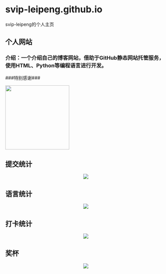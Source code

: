 # svip-leipeng.github.io
svip-leipeng的个人主页

## 个人网站

### 介绍：一个介绍自己的博客网站，借助于GitHub静态网站托管服务，使用HTML、Python等编程语言进行开发。

###特别感谢###

[<img src="https://user-images.githubusercontent.com/11474360/112592917-baa00600-8e41-11eb-9da4-ecb53bb3c2fa.png" width="200"/>](https://jb.gg/OpenSource)

## 提交统计

<div align="center"> <img src="https://github-readme-stats.vercel.app/api?username=svip-leipeng&show_icons=true&theme=tokyonight" /> </div>

## 语言统计
<div align="center"> <img src="https://github-readme-stats.vercel.app/api/top-langs/?username=svip-leipeng" /> </div>

## 打卡统计
<div align="center"> <img src="https://github-readme-streak-stats.herokuapp.com/?user=svip-leipeng" /> </div>

## 奖杯
<div align="center"> <img src="https://github-profile-trophy.vercel.app/?username=svip-leipeng" /> </div>


